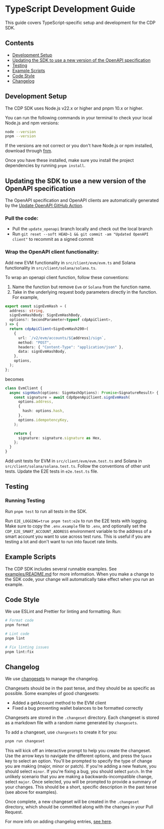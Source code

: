 # TypeScript Development Guide

This guide covers TypeScript-specific setup and development for the CDP SDK.

## Contents

- [Development Setup](#development-setup)
- [Updating the SDK to use a new version of the OpenAPI specification](#updating-the-sdk-to-use-a-new-version-of-the-openapi-specification)
- [Testing](#testing)
- [Example Scripts](#example-scripts)
- [Code Style](#code-style)
- [Changelog](#changelog)

## Development Setup

The CDP SDK uses Node.js v22.x or higher and pnpm 10.x or higher.

You can run the following commands in your terminal to check your local Node.js and npm versions:

```bash
node --version
pnpm --version
```

If the versions are not correct or you don't have Node.js or npm installed, download through [fnm](https://github.com/Schniz/fnm).

Once you have these installed, make sure you install the project dependencies by running `pnpm install`.

## Updating the SDK to use a new version of the OpenAPI specification

The OpenAPI specification and OpenAPI clients are automatically generated by the [Update OpenAPI GitHub Action](https://github.com/coinbase/cdp-sdk/actions/workflows/update_openapi.yml).

### Pull the code:

- Pull the `update_openapi` branch locally and check out the local branch
- Run `git reset --soft HEAD~1 && git commit -am "Updated OpenAPI client"` to recommit as a signed commit

### Wrap the OpenAPI client functionality:

Add new EVM functionality in `src/client/evm/evm.ts` and Solana functionality in `src/client/solana/solana.ts`.

To wrap an openapi client function, follow these conventions:

1. Name the function but remove `Evm` or `Solana` from the function name.
2. Take in the underlying request body parameters directly in the function. For example,

```ts
export const signEvmHash = (
  address: string,
  signEvmHashBody: SignEvmHashBody,
  options?: SecondParameter<typeof cdpApiClient>,
) => {
  return cdpApiClient<SignEvmHash200>(
    {
      url: `/v2/evm/accounts/${address}/sign`,
      method: "POST",
      headers: { "Content-Type": "application/json" },
      data: signEvmHashBody,
    },
    options,
  );
};
```

becomes

```ts
class EvmClient {
  async signHash(options: SignHashOptions): Promise<SignatureResult> {
    const signature = await CdpOpenApiClient.signEvmHash(
      options.address,
      {
        hash: options.hash,
      },
      options.idempotencyKey,
    );

    return {
      signature: signature.signature as Hex,
    };
  }
}
```

Add unit tests for EVM in `src/client/evm/evm.test.ts` and Solana in `src/client/solana/solana.test.ts`. Follow the conventions of other unit tests. Update the E2E tests in `e2e.test.ts` file.

## Testing

### Running Testing

Run `pnpm test` to run all tests in the SDK.

Run `E2E_LOGGING=true pnpm test:e2e` to run the E2E tests with logging. Make sure to copy the `.env.example` file to `.env`, and optionally set the `CDP_E2E_SMART_ACCOUNT_ADDRESS` environment variable to the address of a smart account you want to use across test runs. This is useful if you are testing a lot and don't want to run into faucet rate limits.

## Example Scripts

The CDP SDK includes several runnable examples. See [examples/README.md](../examples/typescript/README.md) for more information. When you make a change to the SDK code, your change will automatically take effect when you run an example.

## Code Style

We use ESLint and Prettier for linting and formatting. Run:

```bash
# Format code
pnpm format

# Lint code
pnpm lint

# Fix linting issues
pnpm lint:fix
```

## Changelog

We use [changesets](https://github.com/changesets/changesets) to manage the changelog.

Changesets should be in the past tense, and they should be as specific as possible. Some examples of good changesets:

- Added a getAccount method to the EVM client
- Fixed a bug preventing wallet balances to be formatted correctly

Changesets are stored in the `.changeset` directory. Each changeset is stored as a markdown file with a random name generated by `changesets`.

To add a changeset, use `changesets` to create it for you:

```bash
pnpm run changeset
```

This will kick off an interactive prompt to help you create the changeset. Use the arrow keys to navigate the different options, and press the `Space` key to select an option. You'll be prompted to specify the type of change you are making (major, minor or patch). If you're adding a new feature, you should select `minor`. If you're fixing a bug, you should select `patch`. In the unlikely scenario that you are making a backwards-incompatible change, select `major`. Once selected, you will be prompted to provide a summary of your changes. This should be a short, specific description in the past tense (see above for examples).

Once complete, a new changeset will be created in the `.changeset` directory, which should be committed along with the changes in your Pull Request.

For more info on adding changelog entries, [see here](https://github.com/changesets/changesets/blob/main/docs/adding-a-changeset.md).
